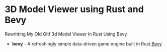 # 3D Model Viewer using Rust and Bevy
Rewritting My Old Gltf 3d Model Viewer In Rust Using Bevy

<ul>
  <li><strong>bevy</strong> - A refreshingly simple data-driven game engine built in Rust.<a href="https://bevyengine.org/" target="_blank">Bevy</a></li>
</ul>
